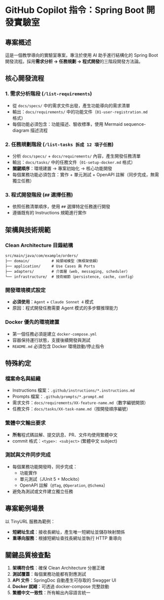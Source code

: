 # GitHub Copilot 指令：Spring Boot 開發實驗室

## 專案概述
這是一個教學導向的實驗室專案，專注於使用 AI 助手進行結構化的 Spring Boot 開發流程。採用**需求分析 → 任務規劃 → 程式開發**的三階段開發方法論。

## 核心開發流程

### 1. 需求分析階段 (`/list-requirements`)
- 從 `docs/specs/` 中的需求文件出發，產生功能導向的需求清單
- 輸出：`docs/requirements/` 中的功能文件（`01-user-registration.md` 格式）
- 每個功能必須包含：功能描述、驗收標準，使用 Mermaid sequence-diagram 描述流程

### 2. 任務規劃階段 (`/list-tasks 拆成 12 項子任務`)
- 分析 `docs/specs/` + `docs/requirements/` 內容，產生開發任務清單
- 輸出：`docs/tasks/` 中的任務文件（`01-setup-docker.md` 格式）
- **關鍵順序**：環境建置 → 專案初始化 → 核心功能開發
- 每個業務功能必須包含：實作 + 單元測試 + OpenAPI 註解（同步完成，無需獨立任務）

### 3. 程式開發階段 (`##` 選擇任務)
- 依照任務清單順序，使用 `##` 選擇特定任務進行開發
- 遵循既有的 Instructions 規範進行實作

## 架構與技術規範

### Clean Architecture 目錄結構
```
src/main/java/com/example/orders/
├── domain/          # 純領域模型（無框架依賴）
├── application/     # Use Cases 與 Ports
├── adapters/        # 介面層（web, messaging, scheduler）
└── infrastructure/  # 技術細節（persistence, cache, config）
```

### 開發環境模式設定
- **必須使用**：`Agent` + `Claude Sonnet 4` 模式
- 原因：程式開發任務需要 Agent 模式的多步驟推理能力

### Docker 優先的環境建置
- 第一個任務必須是建立 `docker-compose.yml`
- 容器保持運行狀態，支援後續開發與測試
- `README.md` 必須包含 Docker 環境啟動/停止指令

## 特殊約定

### 檔案命名與組織
- Instructions 檔案：`.github/instructions/*.instructions.md`
- Prompts 檔案：`.github/prompts/*.prompt.md`
- 需求文件：`docs/requirements/XX-feature-name.md`（數字編號開頭）
- 任務文件：`docs/tasks/XX-task-name.md`（按開發順序編號）

### 繁體中文輸出要求
- **所有**程式碼註解、提交訊息、PR、文件均使用繁體中文
- commit 格式：`<type>: <subject>` (繁體中文 subject)

### 測試與文件同步完成
- 每個業務功能開發時，同步完成：
  - 功能實作
  - 單元測試（JUnit 5 + Mockito）
  - OpenAPI 註解（`@Tag`, `@Operation`, `@Schema`）
- 避免為測試或文件建立獨立任務

## 專案範例場景
以 TinyURL 服務為範例：
- **短網址生成**：接收長網址，產生唯一短網址並儲存映射關係
- **重導向服務**：根據短網址查找長網址並執行 HTTP 重導向

## 關鍵品質檢查點
1. **架構符合性**：確保 Clean Architecture 分層正確
2. **測試覆蓋**：每個業務功能都有對應測試
3. **API 文件**：SpringDoc 自動產生可存取的 Swagger UI
4. **Docker 就緒**：可透過 docker-compose 完整啟動
5. **繁體中文一致性**：所有輸出內容語言統一